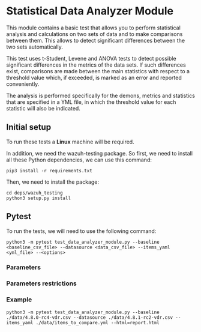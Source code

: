 # Statistical Data Analyzer Module

This module contains a basic test that allows you to perform statistical analysis and calculations on two sets of data and to make comparisons between them. This allows to detect significant differences between the two sets automatically.

This test uses t-Student, Levene and ANOVA tests to detect possible significant differences in the metrics of the data sets. If such differences exist, comparisons are made between the main statistics with respect to a threshold value which, if exceeded, is marked as an error and reported conveniently.

The analysis is performed specifically for the demons, metrics and statistics that are specified in a YML file, in which the threshold value for each statistic will also be indicated.

## Initial setup

To run these tests a **Linux** machine will be required.

In addition, we need the wazuh-testing package. So first, we need to install all these Python dependencies, we can use this command:

```console
pip3 install -r requirements.txt
```

Then, we need to install the package:

```console
cd deps/wazuh_testing
python3 setup.py install
```

## Pytest

To run the tests, we will need to use the following command:

```console
python3 -m pytest test_data_analyzer_module.py --baseline <baseline_csv_file> --datasource <data_csv_file> --items_yaml <yml_file> --<options>
```

### Parameters



### Parameters restrictions



### Example

```console
python3 -m pytest test_data_analyzer_module.py --baseline ./data/4.8.0-rc4-vdr.csv --datasource ./data/4.8.1-rc2-vdr.csv --items_yaml ./data/items_to_compare.yml --html=report.html
```
